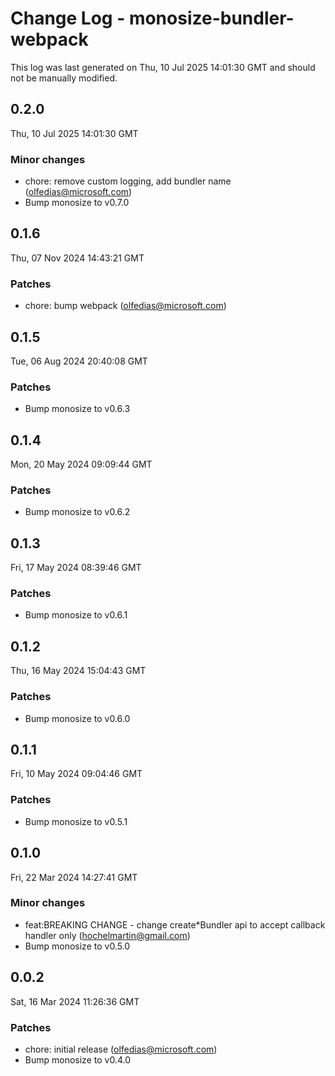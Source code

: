 # Change Log - monosize-bundler-webpack

This log was last generated on Thu, 10 Jul 2025 14:01:30 GMT and should not be manually modified.

<!-- Start content -->

## 0.2.0

Thu, 10 Jul 2025 14:01:30 GMT

### Minor changes

- chore: remove custom logging, add bundler name (olfedias@microsoft.com)
- Bump monosize to v0.7.0

## 0.1.6

Thu, 07 Nov 2024 14:43:21 GMT

### Patches

- chore: bump webpack (olfedias@microsoft.com)

## 0.1.5

Tue, 06 Aug 2024 20:40:08 GMT

### Patches

- Bump monosize to v0.6.3

## 0.1.4

Mon, 20 May 2024 09:09:44 GMT

### Patches

- Bump monosize to v0.6.2

## 0.1.3

Fri, 17 May 2024 08:39:46 GMT

### Patches

- Bump monosize to v0.6.1

## 0.1.2

Thu, 16 May 2024 15:04:43 GMT

### Patches

- Bump monosize to v0.6.0

## 0.1.1

Fri, 10 May 2024 09:04:46 GMT

### Patches

- Bump monosize to v0.5.1

## 0.1.0

Fri, 22 Mar 2024 14:27:41 GMT

### Minor changes

- feat:BREAKING CHANGE - change create*Bundler api to accept callback handler only (hochelmartin@gmail.com)
- Bump monosize to v0.5.0

## 0.0.2

Sat, 16 Mar 2024 11:26:36 GMT

### Patches

- chore: initial release (olfedias@microsoft.com)
- Bump monosize to v0.4.0
